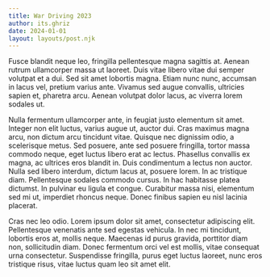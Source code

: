 ```yaml
---
title: War Driving 2023
author: its.ghriz
date: 2024-01-01
layout: layouts/post.njk
---
```



Fusce blandit neque leo, fringilla pellentesque magna sagittis at. Aenean rutrum ullamcorper massa ut laoreet. Duis vitae libero vitae dui semper volutpat et a dui. Sed sit amet lobortis magna. Etiam nunc nunc, accumsan in lacus vel, pretium varius ante. Vivamus sed augue convallis, ultricies sapien et, pharetra arcu. Aenean volutpat dolor lacus, ac viverra lorem sodales ut.

Nulla fermentum ullamcorper ante, in feugiat justo elementum sit amet. Integer non elit luctus, varius augue ut, auctor dui. Cras maximus magna arcu, non dictum arcu tincidunt vitae. Quisque nec dignissim odio, a scelerisque metus. Sed posuere, ante sed posuere fringilla, tortor massa commodo neque, eget luctus libero erat ac lectus. Phasellus convallis ex magna, ac ultrices eros blandit in. Duis condimentum a lectus non auctor. Nulla sed libero interdum, dictum lacus at, posuere lorem. In ac tristique diam. Pellentesque sodales commodo cursus. In hac habitasse platea dictumst. In pulvinar eu ligula et congue. Curabitur massa nisi, elementum sed mi ut, imperdiet rhoncus neque. Donec finibus sapien eu nisl lacinia placerat.

Cras nec leo odio. Lorem ipsum dolor sit amet, consectetur adipiscing elit. Pellentesque venenatis ante sed egestas vehicula. In nec mi tincidunt, lobortis eros at, mollis neque. Maecenas id purus gravida, porttitor diam non, sollicitudin diam. Donec fermentum orci vel est mollis, vitae consequat urna consectetur. Suspendisse fringilla, purus eget luctus laoreet, nunc eros tristique risus, vitae luctus quam leo sit amet elit. 